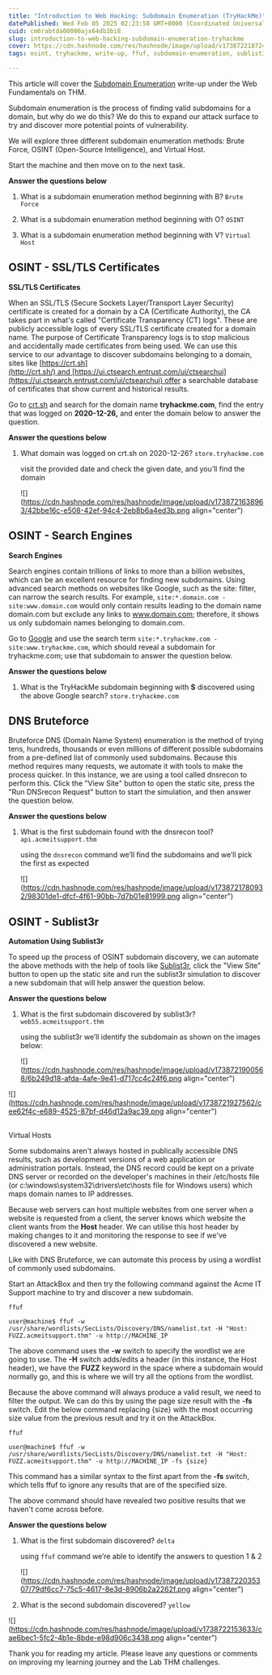 ```yaml
---
title: "Introduction to Web Hacking: Subdomain Enumeration (TryHackMe)"
datePublished: Wed Feb 05 2025 02:23:58 GMT+0000 (Coordinated Universal Time)
cuid: cm6rabtda00000ajx64db3bi8
slug: introduction-to-web-hacking-subdomain-enumeration-tryhackme
cover: https://cdn.hashnode.com/res/hashnode/image/upload/v1738722187246/8a545881-d183-44e2-bec2-8f6a38dcf85e.png
tags: osint, tryhackme, write-up, ffuf, subdomain-enumeration, sublist3r

---
```


This article will cover the [Subdomain Enumeration](https://tryhackme.com/room/subdomainenumeration) write-up under the Web Fundamentals on THM.

Subdomain enumeration is the process of finding valid subdomains for a domain, but why do we do this? We do this to expand our attack surface to try and discover more potential points of vulnerability.  
  
We will explore three different subdomain enumeration methods: Brute Force, OSINT (Open-Source Intelligence), and Virtual Host.  
  
Start the machine and then move on to the next task.

**Answer the questions below**

1. What is a subdomain enumeration method beginning with B? `Brute Force`
    
2. What is a subdomain enumeration method beginning with O? `OSINT`
    
3. What is a subdomain enumeration method beginning with V? `Virtual Host`
    

## OSINT - SSL/TLS Certificates

**SSL/TLS Certificates**

When an SSL/TLS (Secure Sockets Layer/Transport Layer Security) certificate is created for a domain by a CA (Certificate Authority), the CA takes part in what's called "Certificate Transparency (CT) logs". These are publicly accessible logs of every SSL/TLS certificate created for a domain name. The purpose of Certificate Transparency logs is to stop malicious and accidentally made certificates from being used. We can use this service to our advantage to discover subdomains belonging to a domain, sites like [https://crt.sh](http://crt.sh/) and [https://ui.ctsearch.entrust.com/ui/ctsearchui](https://ui.ctsearch.entrust.com/ui/ctsearchui) offer a searchable database of certificates that show current and historical results.

Go to [crt.sh](https://crt.sh/) and search for the domain name **tryhackme.com**, find the entry that was logged on **2020-12-26,** and enter the domain below to answer the question.

**Answer the questions below**

1. What domain was logged on crt.sh on 2020-12-26? `store.tryhackme.com`  
      
    visit the provided date and check the given date, and you’ll find the domain
    
    ![](https://cdn.hashnode.com/res/hashnode/image/upload/v1738721638963/42bbe16c-e508-42ef-94c4-2eb8b6a4ed3b.png align="center")
    

## OSINT - Search Engines

**Search Engines**

Search engines contain trillions of links to more than a billion websites, which can be an excellent resource for finding new subdomains. Using advanced search methods on websites like Google, such as the site: filter, can narrow the search results. For example, `site:*.domain.com -site:www.domain.com` would only contain results leading to the domain name domain.com but exclude any links to www.domain.com; therefore, it shows us only subdomain names belonging to domain.com.  

Go to [Google](https://www.google.com/) and use the search term `site:*.tryhackme.com -site:www.tryhackme.com`, which should reveal a subdomain for tryhackme.com; use that subdomain to answer the question below.

**Answer the questions below**

1. What is the TryHackMe subdomain beginning with **S** discovered using the above Google search? `store.tryhackme.com`
    

## DNS Bruteforce

Bruteforce DNS (Domain Name System) enumeration is the method of trying tens, hundreds, thousands or even millions of different possible subdomains from a pre-defined list of commonly used subdomains. Because this method requires many requests, we automate it with tools to make the process quicker. In this instance, we are using a tool called dnsrecon to perform this. Click the "View Site" button to open the static site, press the "Run DNSrecon Request" button to start the simulation, and then answer the question below.

**Answer the questions below**

1. What is the first subdomain found with the dnsrecon tool? `api.acmeitsupport.thm`  
      
    using the `dnsrecon` command we’ll find the subdomains and we’ll pick the first as expected
    
    ![](https://cdn.hashnode.com/res/hashnode/image/upload/v1738721780932/98301de1-dfcf-4f61-90bb-7d7b01e81999.png align="center")
    

## OSINT - Sublist3r

**Automation Using Sublist3r**

To speed up the process of OSINT subdomain discovery, we can automate the above methods with the help of tools like [Sublist3r](https://github.com/aboul3la/Sublist3r), click the "View Site" button to open up the static site and run the sublist3r simulation to discover a new subdomain that will help answer the question below.

**Answer the questions below**

1. What is the first subdomain discovered by sublist3r? `web55.acmeitsupport.thm`  
      
    using the sublist3r we’ll identify the subdomain as shown on the images below:
    
    ![](https://cdn.hashnode.com/res/hashnode/image/upload/v1738721900568/6b249d18-afda-4afe-9e41-d717cc4c24f6.png align="center")
    

![](https://cdn.hashnode.com/res/hashnode/image/upload/v1738721927562/cee62f4c-e689-4525-87bf-d46d12a9ac39.png align="center")

##   
  
Virtual Hosts

Some subdomains aren't always hosted in publically accessible DNS results, such as development versions of a web application or administration portals. Instead, the DNS record could be kept on a private DNS server or recorded on the developer's machines in their /etc/hosts file (or c:\\windows\\system32\\drivers\\etc\\hosts file for Windows users) which maps domain names to IP addresses. 

Because web servers can host multiple websites from one server when a website is requested from a client, the server knows which website the client wants from the **Host** header. We can utilise this host header by making changes to it and monitoring the response to see if we've discovered a new website.

Like with DNS Bruteforce, we can automate this process by using a wordlist of commonly used subdomains.

Start an AttackBox and then try the following command against the Acme IT Support machine to try and discover a new subdomain.  

`ffuf`

```plaintext
user@machine$ ffuf -w /usr/share/wordlists/SecLists/Discovery/DNS/namelist.txt -H "Host: FUZZ.acmeitsupport.thm" -u http://MACHINE_IP
```

The above command uses the **\-w** switch to specify the wordlist we are going to use. The **\-H** switch adds/edits a header (in this instance, the Host header), we have the **FUZZ** keyword in the space where a subdomain would normally go, and this is where we will try all the options from the wordlist.

Because the above command will always produce a valid result, we need to filter the output. We can do this by using the page size result with the **\-fs** switch. Edit the below command replacing {size} with the most occurring size value from the previous result and try it on the AttackBox.

`ffuf`

```plaintext
user@machine$ ffuf -w /usr/share/wordlists/SecLists/Discovery/DNS/namelist.txt -H "Host: FUZZ.acmeitsupport.thm" -u http://MACHINE_IP -fs {size}
```

This command has a similar syntax to the first apart from the **\-fs** switch, which tells ffuf to ignore any results that are of the specified size.

The above command should have revealed two positive results that we haven't come across before.

**Answer the questions below**

1. What is the first subdomain discovered? `delta`  
      
    using `ffuf` command we’re able to identify the answers to question 1 & 2
    
    ![](https://cdn.hashnode.com/res/hashnode/image/upload/v1738722035307/79df6cc7-75c5-4617-8e3d-8906b2a2262f.png align="center")
    
2. What is the second subdomain discovered? `yellow`
    

![](https://cdn.hashnode.com/res/hashnode/image/upload/v1738722153633/cae6bec1-5fc2-4b1e-8bde-e98d906c3438.png align="center")

Thank you for reading my article. Please leave any questions or comments on improving my learning journey and the Lab THM challenges.